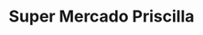 ---
title: "Super Mercado Priscilla"
url: /san-cristobal/super-mercado-priscilla/
shop: Supermarkt
---